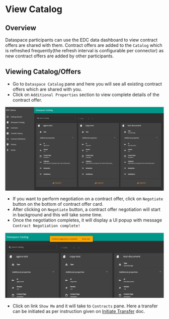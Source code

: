 # View Catalog

## Overview

Dataspace participants can use the EDC data dashboard to view contract offers are shared with them. Contract offers are added to the `Catalog` which is refreshed frequently(the refresh interval is configurable per connector) as new contract offers are added by other participants.

## Viewing Catalog/Offers

* Go to `Dataspace Catalog` pane and here you will see all existing contract offers which are shared with you.
* Click on `Additional Properties` section to view complete details of the contract offer.

![dataspace-catalog](dataspace-catalog.png)

* If you want to perform negotiation on a contract offer, click on `Negotiate` button on the bottom of contract offer card.
* After clicking on `Negotiate` button, a contract offer negotiation will start in background and this will take some time.
* Once the negotiation completes, it will display a UI popup with message `Contract Negotiation complete!`

![dataspace-catalog-negotiation](dataspace-catalog-negotiation.png)

* Click on link `Show Me` and it will take to `Contracts` pane. Here a transfer can be initiated as per instruction given on [Initiate Transfer](./initiate-transfer.md) doc.
